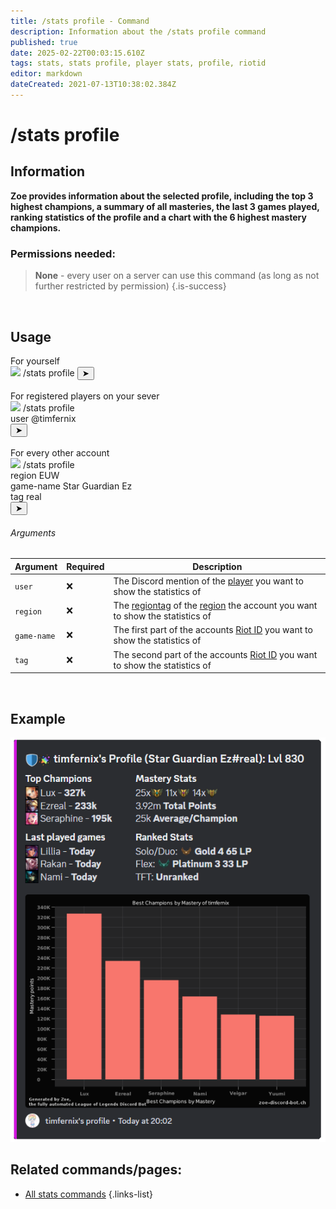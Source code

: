 ```yaml
---
title: /stats profile - Command
description: Information about the /stats profile command
published: true
date: 2025-02-22T00:03:15.610Z
tags: stats, stats profile, player stats, profile, riotid
editor: markdown
dateCreated: 2021-07-13T10:38:02.384Z
---
```


# /stats profile
## Information
**Zoe provides information about the selected profile, including the top 3 highest champions, a summary of all masteries, the last 3 games played, ranking statistics of the profile and a chart with the 6 highest mastery champions.**
<br>

### Permissions needed:
>**None** - every user on a server can use this command (as long as not further restricted by permission) {.is-success}

<br>


## Usage
<div class="discord-preview">
  For yourself
    <div class="dcp-chatbar">
        <img src="/zoe_logo.png" class="dcp-avatar">
        <span class="dcp-command">/stats profile</span>
        <button class="dcp-send-btn">&#10148;</button> 
    </div><br>
  		For registered players on your sever
      <div class="dcp-chatbar">
        <img src="/zoe_logo.png" class="dcp-avatar">
        <span class="dcp-command">/stats profile</span>
        <div class="dcp-args">
            <div class="dcp-arg">
                <span class="dcp-arg-label">user</span>
                <span class="dcp-arg-value">
              	<span class="dcp-mention">@timfernix</span>
              </span>
            </div>
        </div>
        <button class="dcp-send-btn">&#10148;</button> 
    </div><br>
  			For every other account
        <div class="dcp-chatbar">
        <img src="/zoe_logo.png" class="dcp-avatar">
        <span class="dcp-command">/stats profile</span>
        <div class="dcp-args">
                <div class="dcp-arg">
                <span class="dcp-arg-label">region</span>
                <span class="dcp-arg-value">EUW</span>
            </div>
            <div class="dcp-arg">
                <span class="dcp-arg-label">game-name</span>
                <span class="dcp-arg-value">Star Guardian Ez</span>
            </div>
            <div class="dcp-arg">
                <span class="dcp-arg-label">tag</span>
                <span class="dcp-arg-value">real</span>
            </div>
        </div>
        <button class="dcp-send-btn">&#10148;</button> 
    </div>
</div>

         
###### Arguments
| Argument | Required | Description |
|----------|----------|-------------|
| `user` | :x: | The Discord mention of the [player](/en/terms/player) you want to show the statistics of |
| `region` | :x: | The [regiontag](/en/terms/region) of the [region](/en/terms/region) the account you want to show the statistics of |
| `game-name` | :x: | The first part of the accounts [Riot ID](/en/terms/riotid) you want to show the statistics of |
| `tag` | :x: | The second part of the accounts [Riot ID](/en/terms/riotid) you want to show the statistics of |
<br>

## Example
![](/img/commands/stats_profile.png)
<br>
 
## Related commands/pages:
- [All stats commands](/en/commands/stats)
{.links-list}